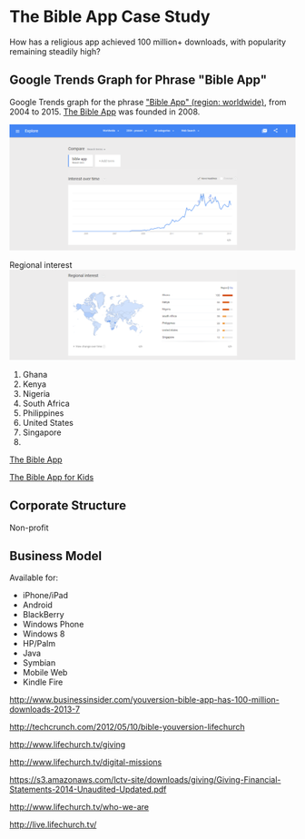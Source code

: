 # The Bible App Case Study

How has a religious app achieved 100 million+ downloads, with popularity remaining steadily high?

## Google Trends Graph for Phrase "Bible App"

Google Trends graph for the phrase ["Bible App" (region: worldwide)](http://www.google.com/trends/explore#q=Bible%20App), from 2004 to 2015. [The Bible App](https://www.bible.com/app) was founded in 2008.  

![](google-maps-and-trends/google-trends-the-bible-app.png)

Regional interest
![](google-maps-and-trends/google-trends-the-bible-app-regional-interest.png)

1. Ghana
2. Kenya
3. Nigeria
4. South Africa
5. Philippines
6. United States
7. Singapore
8. 
[The Bible App](https://www.bible.com/app)

[The Bible App for Kids](https://www.bible.com/kids)

## Corporate Structure 

Non-profit

## Business Model



Available for: 
* iPhone/iPad
* Android
* BlackBerry
* Windows Phone
* Windows 8
* HP/Palm
* Java
* Symbian
* Mobile Web
* Kindle Fire

http://www.businessinsider.com/youversion-bible-app-has-100-million-downloads-2013-7

http://techcrunch.com/2012/05/10/bible-youversion-lifechurch

http://www.lifechurch.tv/giving

http://www.lifechurch.tv/digital-missions

https://s3.amazonaws.com/lctv-site/downloads/giving/Giving-Financial-Statements-2014-Unaudited-Updated.pdf

http://www.lifechurch.tv/who-we-are

http://live.lifechurch.tv/

